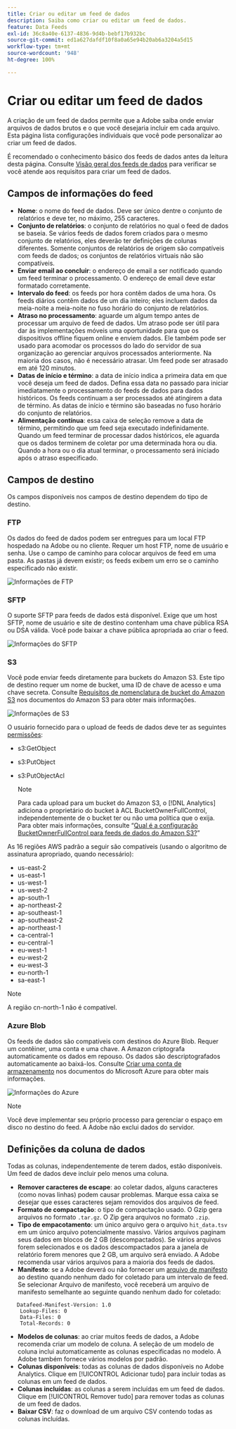 ```yaml
---
title: Criar ou editar um feed de dados
description: Saiba como criar ou editar um feed de dados.
feature: Data Feeds
exl-id: 36c8a40e-6137-4836-9d4b-bebf17b932bc
source-git-commit: ed1a627dafdf10f8a0a65e94b20ab6a3204a5d15
workflow-type: tm+mt
source-wordcount: '948'
ht-degree: 100%

---
```


# Criar ou editar um feed de dados

A criação de um feed de dados permite que a Adobe saiba onde enviar arquivos de dados brutos e o que você desejaria incluir em cada arquivo. Esta página lista configurações individuais que você pode personalizar ao criar um feed de dados.

É recomendado o conhecimento básico dos feeds de dados antes da leitura desta página. Consulte [Visão geral dos feeds de dados](data-feed-overview.md) para verificar se você atende aos requisitos para criar um feed de dados.

## Campos de informações do feed

* **Nome**: o nome do feed de dados. Deve ser único dentre o conjunto de relatórios e deve ter, no máximo, 255 caracteres.
* **Conjunto de relatórios**: o conjunto de relatórios no qual o feed de dados se baseia. Se vários feeds de dados forem criados para o mesmo conjunto de relatórios, eles deverão ter definições de colunas diferentes. Somente conjuntos de relatórios de origem são compatíveis com feeds de dados; os conjuntos de relatórios virtuais não são compatíveis.
* **Enviar email ao concluir**: o endereço de email a ser notificado quando um feed terminar o processamento. O endereço de email deve estar formatado corretamente.
* **Intervalo do feed**: os feeds por hora contêm dados de uma hora. Os feeds diários contêm dados de um dia inteiro; eles incluem dados da meia-noite a meia-noite no fuso horário do conjunto de relatórios.
* **Atraso no processamento**: aguarde um algum tempo antes de processar um arquivo de feed de dados. Um atraso pode ser útil para dar às implementações móveis uma oportunidade para que os dispositivos offline fiquem online e enviem dados. Ele também pode ser usado para acomodar os processos do lado do servidor de sua organização ao gerenciar arquivos processados anteriormente. Na maioria dos casos, não é necessário atrasar. Um feed pode ser atrasado em até 120 minutos.
* **Datas de início e término**: a data de início indica a primeira data em que você deseja um feed de dados. Defina essa data no passado para iniciar imediatamente o processamento do feeds de dados para dados históricos. Os feeds continuam a ser processados até atingirem a data de término. As datas de início e término são baseadas no fuso horário do conjunto de relatórios.
* **Alimentação contínua**: essa caixa de seleção remove a data de término, permitindo que um feed seja executado indefinidamente. Quando um feed terminar de processar dados históricos, ele aguarda que os dados terminem de coletar por uma determinada hora ou dia. Quando a hora ou o dia atual terminar, o processamento será iniciado após o atraso especificado.

## Campos de destino

Os campos disponíveis nos campos de destino dependem do tipo de destino.

### FTP

Os dados do feed de dados podem ser entregues para um local FTP hospedado na Adobe ou no cliente. Requer um host FTP, nome de usuário e senha. Use o campo de caminho para colocar arquivos de feed em uma pasta. As pastas já devem existir; os feeds exibem um erro se o caminho especificado não existir.

![Informações de FTP](assets/dest-ftp.jpg)

### SFTP

O suporte SFTP para feeds de dados está disponível. Exige que um host SFTP, nome de usuário e site de destino contenham uma chave pública RSA ou DSA válida. Você pode baixar a chave pública apropriada ao criar o feed.

![Informações do SFTP](assets/dest-sftp.jpg)

### S3

Você pode enviar feeds diretamente para buckets do Amazon S3. Este tipo de destino requer um nome de bucket, uma ID de chave de acesso e uma chave secreta. Consulte [Requisitos de nomenclatura de bucket do Amazon S3](https://docs.aws.amazon.com/pt_br/awscloudtrail/latest/userguide/cloudtrail-s3-bucket-naming-requirements.html) nos documentos do Amazon S3 para obter mais informações.

![Informações de S3](assets/dest-s3.jpg)

O usuário fornecido para o upload de feeds de dados deve ter as seguintes [permissões](https://docs.aws.amazon.com/pt_br/AmazonS3/latest/API/API_Operations_Amazon_Simple_Storage_Service.html):

* s3:GetObject
* s3:PutObject
* s3:PutObjectAcl

   >[!NOTE]
   >
   >Para cada upload para um bucket do Amazon S3, o [!DNL Analytics] adiciona o proprietário do bucket à ACL BucketOwnerFullControl, independentemente de o bucket ter ou não uma política que o exija. Para obter mais informações, consulte “[Qual é a configuração BucketOwnerFullControl para feeds de dados do Amazon S3?](df-faq.md#BucketOwnerFullControl)”

As 16 regiões AWS padrão a seguir são compatíveis (usando o algoritmo de assinatura apropriado, quando necessário):

* us-east-2
* us-east-1
* us-west-1
* us-west-2
* ap-south-1
* ap-northeast-2
* ap-southeast-1
* ap-southeast-2
* ap-northeast-1
* ca-central-1
* eu-central-1
* eu-west-1
* eu-west-2
* eu-west-3
* eu-north-1
* sa-east-1

>[!NOTE]
>
>A região cn-north-1 não é compatível.

### Azure Blob

Os feeds de dados são compatíveis com destinos do Azure Blob. Requer um contêiner, uma conta e uma chave. A Amazon criptografa automaticamente os dados em repouso. Os dados são descriptografados automaticamente ao baixá-los. Consulte [Criar uma conta de armazenamento](https://docs.microsoft.com/pt-br/azure/storage/common/storage-quickstart-create-account?tabs=azure-portal#view-and-copy-storage-access-keys) nos documentos do Microsoft Azure para obter mais informações.

![Informações do Azure](assets/azure.png)

>[!NOTE]
>
>Você deve implementar seu próprio processo para gerenciar o espaço em disco no destino do feed. A Adobe não exclui dados do servidor.

## Definições da coluna de dados

Todas as colunas, independentemente de terem dados, estão disponíveis. Um feed de dados deve incluir pelo menos uma coluna.

* **Remover caracteres de escape**: ao coletar dados, alguns caracteres (como novas linhas) podem causar problemas. Marque essa caixa se desejar que esses caracteres sejam removidos dos arquivos de feed.
* **Formato de compactação**: o tipo de compactação usado. O Gzip gera arquivos no formato `.tar.gz`. O Zip gera arquivos no formato `.zip`.
* **Tipo de empacotamento**: um único arquivo gera o arquivo `hit_data.tsv` em um único arquivo potencialmente massivo. Vários arquivos paginam seus dados em blocos de 2 GB (descompactados). Se vários arquivos forem selecionados e os dados descompactados para a janela de relatório forem menores que 2 GB, um arquivo será enviado. A Adobe recomenda usar vários arquivos para a maioria dos feeds de dados.
* **Manifesto**: se a Adobe deverá ou não fornecer um [arquivo de manifesto](c-df-contents/datafeeds-contents.md#feed-manifest) ao destino quando nenhum dado for coletado para um intervalo de feed. Se selecionar Arquivo de manifesto, você receberá um arquivo de manifesto semelhante ao seguinte quando nenhum dado for coletado:

```text
   Datafeed-Manifest-Version: 1.0
    Lookup-Files: 0
    Data-Files: 0
    Total-Records: 0
```

* **Modelos de colunas**: ao criar muitos feeds de dados, a Adobe recomenda criar um modelo de coluna. A seleção de um modelo de coluna inclui automaticamente as colunas especificadas no modelo. A Adobe também fornece vários modelos por padrão.
* **Colunas disponíveis**: todas as colunas de dados disponíveis no Adobe Analytics. Clique em [!UICONTROL Adicionar tudo] para incluir todas as colunas em um feed de dados.
* **Colunas incluídas**: as colunas a serem incluídas em um feed de dados. Clique em [!UICONTROL Remover tudo] para remover todas as colunas de um feed de dados.
* **Baixar CSV**: faz o download de um arquivo CSV contendo todas as colunas incluídas.
